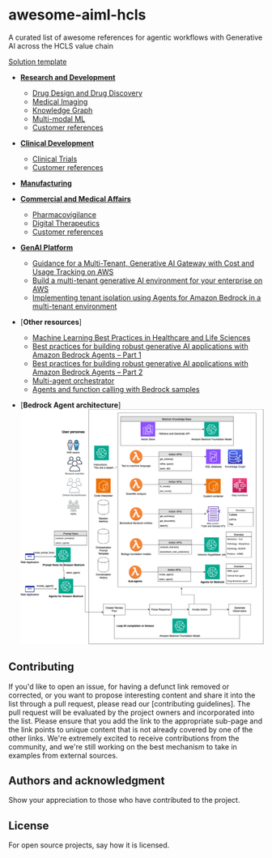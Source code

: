 # awesome-aiml-hcls

A curated list of awesome references for agentic workflows with Generative AI across the HCLS value chain

[Solution template](https://github.com/aws-samples/amazon-bedrock-agents-cancer-biomarker-discovery)

* [**Research and Development**](./Research_and_Development.md)  
  - [Drug Design and Drug Discovery](./Research_and_Development.md#drug-discoverydrug-design)
  - [Medical Imaging](./Research_and_Development.md#medical-imaging)
  - [Knowledge Graph ](./Research_and_Development.md#knowledge-graph) 
  - [Multi-modal ML](./Research_and_Development.md#multi-modal-ml)
  - [Customer references](./Research_and_Development.md#customer-references)

* [**Clinical Development**](Clinical_Development.md) 
  - [Clinical Trials](./Clinical_Development.md#clinical-trials)
  - [Customer references](./Clinical_Development.md#customer-references)

* [**Manufacturing**](manufacturing.md)   

* [**Commercial and Medical Affairs**](Commercial_and_Medical_Affairs.md) 
  - [Pharmacovigilance](./Commercial_and_Medical_Affairs.md#pharmacovigilance)
  - [Digital Therapeutics](./Commercial_and_Medical_Affairs.md#digital-therapeutics)
  - [Customer references](./Commercial_and_Medical_Affairs.md#customer-references)

* [**GenAI Platform**](ML_platform.md)
  - [Guidance for a Multi-Tenant, Generative AI Gateway with Cost and Usage Tracking on AWS](https://aws.amazon.com/solutions/guidance/multi-tenant-generative-ai-gateway-with-cost-and-usage-tracking-on-aws/)
  - [Build a multi-tenant generative AI environment for your enterprise on AWS](https://aws.amazon.com/blogs/machine-learning/build-a-multi-tenant-generative-ai-environment-for-your-enterprise-on-aws/)
  - [Implementing tenant isolation using Agents for Amazon Bedrock in a multi-tenant environment](https://aws.amazon.com/blogs/machine-learning/implementing-tenant-isolation-using-agents-for-amazon-bedrock-in-a-multi-tenant-environment/)

* [**Other resources**]
  - [Machine Learning Best Practices in Healthcare and Life Sciences](https://docs.aws.amazon.com/whitepapers/latest/ml-best-practices-healthcare-life-sciences/ml-best-practices-healthcare-life-sciences.html)
  - [Best practices for building robust generative AI applications with Amazon Bedrock Agents – Part 1](https://aws.amazon.com/blogs/machine-learning/best-practices-for-building-robust-generative-ai-applications-with-amazon-bedrock-agents-part-1/)
  - [Best practices for building robust generative AI applications with Amazon Bedrock Agents – Part 2](https://aws.amazon.com/blogs/machine-learning/best-practices-for-building-robust-generative-ai-applications-with-amazon-bedrock-agents-part-2/)
  - [Multi-agent orchestrator](https://awslabs.github.io/multi-agent-orchestrator/general/how-it-works/)
  - [Agents and function calling with Bedrock samples](https://github.com/aws-samples/amazon-bedrock-samples/tree/main/agents-and-function-calling)
 
 * [**Bedrock Agent architecture**]
   ![High level solution design](Agentic_workflows_HCLS.jpg)


## Contributing
If you'd like to open an issue, for having a defunct link removed or corrected, or you want to propose interesting content and share it into the list through a pull request, please read our [contributing guidelines]. The pull request will be evaluated by the project owners and incorporated into the list. Please ensure that you add the link to the appropriate sub-page and the link points to unique content that is not already covered by one of the other links. We're extremely excited to receive contributions from the community, and we're still working on the best mechanism to take in examples from external sources.

## Authors and acknowledgment
Show your appreciation to those who have contributed to the project.

## License
For open source projects, say how it is licensed.


